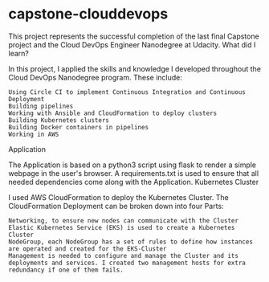 # capstone-clouddevops

This project represents the successful completion of the last final Capstone project and the Cloud DevOps Engineer Nanodegree at Udacity.
What did I learn?

In this project, I applied the skills and knowledge I developed throughout the Cloud DevOps Nanodegree program. These include:

    Using Circle CI to implement Continuous Integration and Continuous Deployment
    Building pipelines
    Working with Ansible and CloudFormation to deploy clusters
    Building Kubernetes clusters
    Building Docker containers in pipelines
    Working in AWS

Application

The Application is based on a python3 script using flask to render a simple webpage in the user's browser. A requirements.txt is used to ensure that all needed dependencies come along with the Application.
Kubernetes Cluster

I used AWS CloudFormation to deploy the Kubernetes Cluster. The CloudFormation Deployment can be broken down into four Parts:

    Networking, to ensure new nodes can communicate with the Cluster
    Elastic Kubernetes Service (EKS) is used to create a Kubernetes Cluster
    NodeGroup, each NodeGroup has a set of rules to define how instances are operated and created for the EKS-Cluster
    Management is needed to configure and manage the Cluster and its deployments and services. I created two management hosts for extra redundancy if one of them fails.
